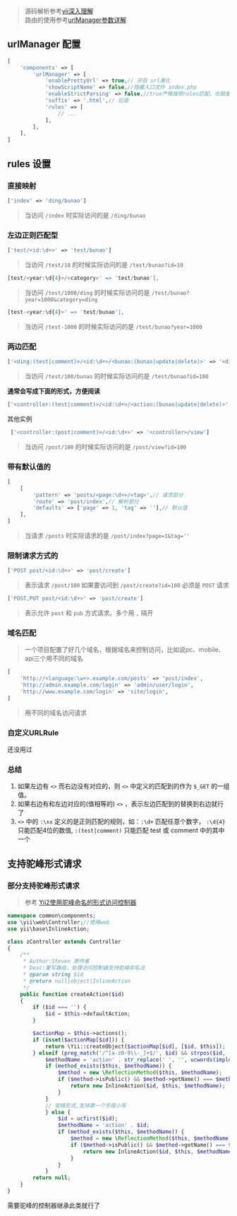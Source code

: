 > 源码解析参考[yii深入理解](http://www.digpage.com/route.html)  
> 路由的使用参考[urlManager参数详解](http://blog.csdn.net/u013732204/article/details/53266701)

## urlManager 配置
```php
[
    'components' => [
        'urlManager' => [
            'enablePrettyUrl' => true,// 开启 url美化
            'showScriptName' => false,//隐藏入口文件 index.php
            'enableStrictParsing' => false,//true严格按照rules匹配，也就是必须匹配定义的rules才能解释，正常默认是的失效
            'suffix' => '.html',// 后缀
            'rules' => [
                // ...
            ],
        ],
    ],
]
```
## rules 设置  

### 直接映射
```php
['index' => 'ding/bunao']
```
> 当访问 `/index` 时实际访问的是 `/ding/bunao`

### 左边正则匹配型
```php
['test/<id:\d+>' => 'test/bunao']
```
> 当访问 `/test/10` 的时候实际访问的是 `/test/bunao?id=10`    

```php
[test/<year:\d{4}>/<category>' => 'test/bunao'],
```
> 当访问 `/test/1000/ding` 的时候实际访问的是 `/test/bunao?year=1000&category=ding`  

```php
[test-<year:\d{4}>' => 'test/bunao'],
```  
> 当访问 `/test-1000` 的时候实际访问的是 `/test/bunao?year=1000`

### 两边匹配  
```php
['<ding:(test|comment)>/<id:\d+>/<bunao:(bunao|update|delete)>' => '<ding>/<bunao>']
```
> 当访问 `/test/100/bunao` 的时候实际访问的是 `/test/bunao?id=100`  

**通常会写成下面的形式，方便阅读**
```php
['<controller:(test|comment)>/<id:\d+>/<action:(bunao|update|delete)>' => '<controller>/<action>']
```

其他实例
```php
 ['<controller:(post|comment)>/<id:\d+>' => '<controller>/view']
```
> 当访问 `/post/100` 的时候实际访问的是 `/post/view?id=100`

### 带有默认值的
```php
[
    [
        'pattern' => 'posts/<page:\d+>/<tag>',// 请求部分
        'route' => 'post/index',// 解析部分
        'defaults' => ['page' => 1, 'tag' => ''],// 默认值
    ],
]
```
> 当请求 `/posts` 时实际请求的是 `/post/index?page=1&tag=''`  

### 限制请求方式的  
```php
['POST post/<id:\d+>' => 'post/create']
```
> 表示请求 `/post/100` 如果要访问到 `/post/create?id=100` 必须是 `POST` 请求  

```php
['POST,PUT post/<id:\d+>' => 'post/create']
```
> 表示允许 `post` 和 `pub` 方式请求。多个用 `,` 隔开  

### 域名匹配  
> 一个项目配置了好几个域名，根据域名来控制访问，比如说pc、mobile、api三个用不同的域名  

```php
[
    'http://<language:\w+>.example.com/posts' => 'post/index',
    'http://admin.example.com/login' => 'admin/user/login',
    'http://www.example.com/login' => 'site/login',
]
```  
> 用不同的域名访问请求

### 自定义URLRule
还没用过  

### 总结

1. 如果左边有 `<>` 而右边没有对应的，则 `<>` 中定义的匹配到的作为 `$_GET` 的一组值。
2. 如果右边有和左边对应的(值相等的) `<>` ，表示左边匹配到的替换到右边就行了
3. `<>` 中的 `:\xx` 定义的是正则匹配的规则，如：`:\d+` 匹配任意个数字， `:\d{4}` 只能匹配4位的数值, `:(test|comment)` 只能匹配 test 或 comment 中的其中一个  

## 支持驼峰形式请求  
### 部分支持驼峰形式请求  
> 参考 [Yii2使用驼峰命名的形式访问控制器](http://www.yiichina.com/topic/7266)  

```php
namespace common\components;
use \yii\web\Controller;//使用web
use yii\base\InlineAction;

class zController extends Controller
{
    /**
     * Author:Steven 原作者
     * Desc:重写路由，处理访问控制器支持驼峰命名法
     * @param string $id
     * @return null|object|InlineAction
     */
    public function createAction($id)
    {
        if ($id === '') {
            $id = $this->defaultAction;
        }

        $actionMap = $this->actions();
        if (isset($actionMap[$id])) {
            return \Yii::createObject($actionMap[$id], [$id, $this]);
        } elseif (preg_match('/^[a-z0-9\\-_]+$/', $id) && strpos($id, '--') === false && trim($id, '-') === $id) {
            $methodName = 'action' . str_replace(' ', '', ucwords(implode(' ', explode('-', $id))));
            if (method_exists($this, $methodName)) {
                $method = new \ReflectionMethod($this, $methodName);
                if ($method->isPublic() && $method->getName() === $methodName) {
                    return new InlineAction($id, $this, $methodName);
                }
            }
            // 驼峰形式,支持第一个字母小写
            } else {
            	$id = ucfirst($id);
                $methodName = 'action' . $id;
                if (method_exists($this, $methodName)) {
                    $method = new \ReflectionMethod($this, $methodName);
                    if ($method->isPublic() && $method->getName() === $methodName) {
                        return new InlineAction($id, $this, $methodName);
                    }
                }
            }
        return null;
    }
}
```
需要驼峰的控制器继承此类就行了
